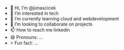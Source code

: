 - 👋 Hi, I’m @jonascicek
- 👀 I’m interested in tech
- 🌱 I’m currently learning cloud and webdevelopment
- 💞️ I’m looking to collaborate on projects
- 📫 How to reach me linkedin
- 😄 Pronouns: ...
- ⚡ Fun fact: ...

<!---
jonascicek/jonascicek is a ✨ special ✨ repository because its `README.md` (this file) appears on your GitHub profile.
You can click the Preview link to take a look at your changes.
--->
